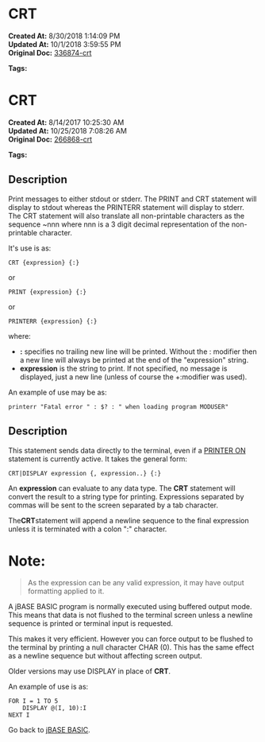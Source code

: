 # CRT

**Created At:** 8/30/2018 1:14:09 PM  
**Updated At:** 10/1/2018 3:59:55 PM  
**Original Doc:** [336874-crt](https://docs.jbase.com/36868-jbase-basic/336874-crt)  

**Tags:**
<badge text='program performance' vertical='middle' />
<badge text='program profiling' vertical='middle' />
# CRT

**Created At:** 8/14/2017 10:25:30 AM  
**Updated At:** 10/25/2018 7:08:26 AM  
**Original Doc:** [266868-crt](https://docs.jbase.com/36868-jbase-basic/266868-crt)  

**Tags:**
<badge text='display' vertical='middle' />
<badge text='output' vertical='middle' />

## Description

Print messages to either stdout or stderr. The PRINT and CRT statement will display to stdout whereas the PRINTERR statement will display to stderr. The CRT statement will also translate all non-printable characters as the sequence ~nnn where nnn is a 3 digit decimal representation of the non-printable character.

It's use is as:

```
CRT {expression} {:}
```

or

```
PRINT {expression} {:}
```

or

```
PRINTERR {expression} {:}
```

where:

- **:** specifies no trailing new line will be printed. Without the : modifier then a new line will always be printed at the end of the "expression" string.
- **expression** is the string to print. If not specified, no message is displayed, just a new line (unless of course the +:modifier was used).


An example of use may be as:

```
printerr "Fatal error " : $? : " when loading program MODUSER"
```



## Description

This statement sends data directly to the terminal, even if a [PRINTER ON](./../printer) statement is currently active. It takes the general form:

```
CRT|DISPLAY expression {, expression..} {:}
```

An **expression** can evaluate to any data type. The **CRT** statement will convert the result to a string type for printing. Expressions separated by commas will be sent to the screen separated by a tab character.

The**CRT**statement will append a newline sequence to the final expression unless it is terminated with a colon ":" character.

# Note:


> As the expression can be any valid expression, it may have output formatting applied to it.


A jBASE BASIC program is normally executed using buffered output mode. This means that data is not flushed to the terminal screen unless a newline sequence is printed or terminal input is requested.

This makes it very efficient. However you can force output to be flushed to the terminal by printing a null character CHAR (0). This has the same effect as a newline sequence but without affecting screen output.

Older versions may use DISPLAY in place of **CRT**.

An example of use is as:

```
FOR I = 1 TO 5
    DISPLAY @(I, 10):I
NEXT I
```



Go back to [jBASE BASIC](./../jbase-basic-programmers-reference-guide).
